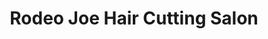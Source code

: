 ---
title: "Rodeo Joe Hair Cutting Salon"
url: /incline-village/rodeo-joe-hair-cutting-salon/
shop: Friseur
---